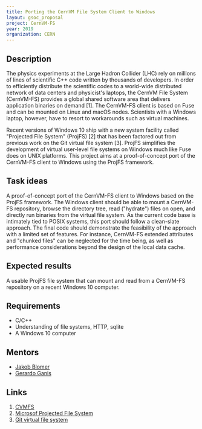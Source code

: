 ```yaml
---
title: Porting the CernVM File System Client to Windows
layout: gsoc_proposal
project: CernVM-FS
year: 2019
organization: CERN
---
```


## Description

The physics experiments at the Large Hadron Collider (LHC) rely on millions of lines of scientific C++ code written by thousands of developers. In order to efficiently distribute the scientific codes to a world-wide distributed network of data centers and physicist's laptops, the CernVM File System (CernVM-FS) provides a global shared software area that delivers application binaries on demand [1]. The CernVM-FS client is based on Fuse and can be mounted on Linux and macOS nodes. Scientists with a Windows laptop, however, have to resort to workarounds such as virtual machines.

Recent versions of Windows 10 ship with a new system facility called "Projected File System" (ProjFS) [2] that has been factored out from previous work on the Git virtual file system [3]. ProjFS simplifies the development of virtual user-level file systems on Windows much like Fuse does on UNIX platforms. This project aims at a proof-of-concept port of the CernVM-FS client to Windows using the ProjFS framework.

## Task ideas

A proof-of-concept port of the CernVM-FS client to Windows based on the ProjFS framework. The Windows client should be able to mount a CernVM-FS repository, browse the directory tree, read ("hydrate") files on open, and directly run binaries from the virtual file system. As the current code base is intimately tied to POSIX systems, this port should follow a clean-slate approach. The final code should demonstrate the feasibility of the approach with a limited set of features. For instance, CernVM-FS extended attributes and "chunked files" can be neglected for the time being, as well as performance considerations beyond the design of the local data cache.

## Expected results

A usable ProjFS file system that can mount and read from a CernVM-FS repository on a recent Windows 10 computer.

## Requirements
- C/C++
- Understanding of file systems, HTTP, sqlite
- A Windows 10 computer

## Mentors
- [Jakob Blomer](mailto:jblomer@cern.ch)
- [Gerardo Ganis](mailto:gerardo.ganis@cern.ch)

## Links
  1. [CVMFS](https://github.com/cvmfs/cvmfs)
  2. [Microsof Projected File System](https://docs.microsoft.com/en-us/windows/desktop/projfs/projected-file-system)
  3. [Git virtual file system](http://cern.ch/go/Qb8m)
